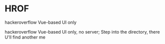# HROF
hackeroverflow Vue-based UI only

hackeroverflow Vue-based UI only, no server; Step into the directory, there U'll find another me<mean ReadMe file>
